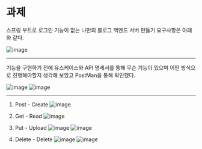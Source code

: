 # 과제
스프링 부트로 로그인 기능이 없는 나만의 블로그 백엔드 서버 만들기 요구사항은 아래와 같다.

![image](https://user-images.githubusercontent.com/108318494/222040000-f50ee8de-3b4e-48da-b13a-b2d8fd91690c.png)

***

기능을 구현하기 전에 유스케이스와 API 명세서를 통해 무슨 기능이 있으며 어떤 방식으로 진행해야할지 생각해 보았고 PostMan을 통해 확인했다.

![image](https://user-images.githubusercontent.com/108318494/222040389-f2ba23d9-5822-4edc-bffe-873731fe209b.png)
![image](https://user-images.githubusercontent.com/108318494/222040537-a71dcbf4-d532-4a8f-ae62-0e77836ac0ca.png)

***



1. Post - Create
![image](https://user-images.githubusercontent.com/108318494/222040919-1936a715-3af9-422d-9100-c8f2908042f3.png)

2. Get - Read
![image](https://user-images.githubusercontent.com/108318494/222040943-4e64909a-ac86-4147-8e9c-efa2cae28cab.png)

3. Put - Upload
![image](https://user-images.githubusercontent.com/108318494/222041144-555b3bc0-ee3a-4098-84ac-cf48145aa9b7.png)
![image](https://user-images.githubusercontent.com/108318494/222041170-023bad92-066d-496f-9b94-836e9644ed09.png)

4. Delete - Delete
![image](https://user-images.githubusercontent.com/108318494/222041282-332db983-c50b-496e-a35c-01ecc22c9ab9.png)
![image](https://user-images.githubusercontent.com/108318494/222041306-afdf158b-83d6-40f5-9125-9c2109c31922.png)

